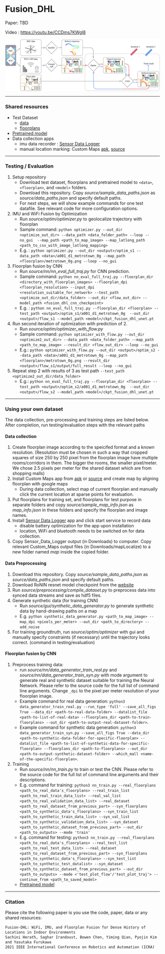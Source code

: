 # Fusion_DHL
Paper: TBD

Video : https://youtu.be/CCDms7KWgI8

![System figure](./images/system_figure.png)

------------------

### Shared resources
* Test Dataset
    * [data](https://www.dropbox.com/sh/rylps4jy664i7qp/AAAcKuon7mVyIKoveOwQARHJa?dl=0)
    * [floorplans](https://www.dropbox.com/sh/gxbrp821gakp0n0/AAA97rQrkk5PTL6Dc_-QhAMXa?dl=0)
* [Pretrained model](https://www.dropbox.com/sh/nv6c0tgae9jiycg/AABb4NsrL3xcwLuOS3SXSMaJa?dl=0)
* Data collection apps
    * imu data recorder : [Sensor Data Logger](https://www.dropbox.com/s/n9gvmfty37mip9a/Sensor_Data_Logger.apk?dl=0)
    * manual location marking: Custom Maps [apk](https://www.dropbox.com/s/0kh8szjvpin78y3/Custom_Maps_minimal.apk?dl=0), [source](https://github.com/Sachini/custom-maps)

--------------------    
    
### Testing / Evaluation
1. Setup repository
    * Download test dataset, floorplans and pretrained model to `<data>`, `<floorplan>`, and `<model>` folders. 
    * Download this repository. Copy _source/sample_data_paths.json_ as _source/data_paths.json_ and specify default paths.
    * For next steps, we will show example commands for one test datafile. See relevant code for more configuration 
    options.
2. IMU and WiFi Fusion by Optimization
    * Run _source/optim/optimizer.py_ to geolocalize trajectory with floorplan
    * Sample command: `python optimizer.py --out_dir <optimize_out_dir> --data_path <data_folder_path> --loop --no_gui 
    --map_path <path_to_map_image> --map_latlong_path <path_to_csv_with_image_latlong_mapping>`
    * E.g. : `python optimizer.py --out_dir <output>/optim_s1 --data_path <data>/a001_d1_metrotown_0g --map_path 
    <floorplan>/metrotown_0g.png --loop --no_gui`
3. Floorplan fusion by CNN
    * Run _source/nn/nn_eval_full_traj.py_ for CNN prediction.
    * Sample command: `python nn_eval_full_traj.py --floorplan_dir <directory_with_floorplan_images> --floorplan_dpi 
    <floorplan_resolution> --input_dpi <resolution_suitable_for_network> --test_path <optimize_out_dir/data_folder> --out_dir <flow_out_dir> --model_path <fusion_dhl_cnn_checkpoint>`
    * E.g. : `python nn_eval_full_traj.py --floorplan_dir <floorplan> --test_path <output>/optim_s1/a001_d1_metrotown_0g 
    --out_dir <output>/flow_s1 --model_path <model>/ckpt_fusion_dhl_unet.pt`
4. Run second iteration of optimization with prediction of 2.
    * Run _source/optim/optimizer_with_flow.py_
    * Sample command: `python optimizer_with_flow.py --out_dir <optimize2_out_dir> --data_path <data_folder_path> --map_path <path_to_map_image> --result_dir <flow_out_dir> --loop --no_gui`
    * E.g.: `python optimizer_with_flow.py --out_dir <output>/optim_s2 --data_path <data>/a001_d1_metrotown_0g --map_path 
    <floorplan>/metrotown_0g.png --result_dir <output>/flow_s1/output/full_result --loop --no_gui`
5. Repeat step 2 with results of 3 as test path `--test_path <optimize2_out_dir/data_folder>`
    * E.g.: `python nn_eval_full_traj.py --floorplan_dir <floorplan> --test_path <output>/optim_s2/a001_d1_metrotown_0g 
    --out_dir <output>/flow_s2 --model_path <model>/ckpt_fusion_dhl_unet.pt`

----------------------------
### Using your own dataset

The data collection, pre-processing and training steps are listed below. After completion, run testing/evaluation 
steps with the relevant paths
    

#### Data collection
1. Create floorplan image according to the speicifed format and a known resolution. (Resolution must be chosen in such a way that cropped squares of size 250 by 250 pixel from the floorplan image have multiple rooms/corridors in them. The bigger the rooms, the smaller pixel/meter. We chose 2.5 pixels per meter for the shared dataset which are from shopping malls)
2. Install Custom Maps app from [apk](https://www.dropbox.com/s/0kh8szjvpin78y3/Custom_Maps_minimal.apk?dl=0) or 
[source](https://github.com/Sachini/custom-maps) and create map by aligning floorplan with google maps
    * During data collection, select map of current floorplan and manually click the current location at sparse points for evaluation.
3. Put floorplans for training set, and floorplans for test purpose in separate folders and copy _source/sample_map_info.json_ as _map_info.json_ in these folders and specify the floorplan and image names.
4. Install [Sensor Data Logger](https://www.dropbox.com/s/n9gvmfty37mip9a/Sensor_Data_Logger.apk?dl=0) app and click start service to record data
    * disable battery optimization for the app upon installation
    * location, WiFi and bluetooth needs to be switched on for data collection. 
5. Copy Sensor_Data_Logger output (in Downloads) to computer. Copy relevant Custom_Maps output files (in Downloads/mapLocalize) to a new folder named _map_ inside the copied folder.


#### Data Preprocessing
1. Download this repository. Copy _source/sample_data_paths.json_ as _source/data_paths.json_ and specify default paths.
2. Download RoNIN resnet model checkpoint from the [website](https://ronin.cs.sfu.ca/)
3. Run _source/preprocessing/compile_dataset.py_ to preprocess data into synced data streams and save as hdf5 files.
4. Generate synthetic data (for training CNN)
    * Run _source/gui/synthetic_data_generator.py_ to generate synthetic data by hand-drawing paths on a map
    * E.g. `python synthetic_data_generator.py <path_to_map_image> --map_dpi <pixels_per_meter> --out_dir <path_to_directory> --add_noise`
5. For training groundtruth, run _source/optim/optimizer_ with gui and manually specify constraints (if necessary) 
until the trajectory looks correct. (command in testing/evaluation)


#### Floorplan fusion by CNN
1. Preprocess training data:
    * run _source/nn/data_generator_train_real.py_ and _source/nn/data_generator_train_syn.py_ with mode argument to generate real and synthetic dataset suitable for training the Neural Network. Please refer to the source code for the full list of command line arguments. Change `_dpi` to the pixel per meter resolution of your floorplan image. 
    * Example command for real data generation: ```python3 data_generator_train_real.py --run_type 'full' --save_all_figs True --data_dir <path-to-real-data-folder> --datalist_file <path-to-list-of-real-data> --floorplans_dir <path-to-train-floorplans> --out_dir <path-to-output-real-dataset-folder>```.
    * Example command for synthetic data generation: ```python3 data_generator_train_syn.py --save_all_figs True --data_dir <path-to-synthetic-data-folder-for-specific-floorplan> --datalist_file <path-to-list-of-synthetic-data-for-specific-floorplan> --floorplans_dir <path-to-floorplans> --out_dir <path-to-output-synthetic-dataset-folder> --which_mall <name-of-the-specific-floorplan>```.
2. Training
    * Run _source/nn/nn_train.py_ to train or test the CNN. Please refer to the source code for the full list of command line arguments and their descriptions.
    * E.g. command for training: `python3 nn_train.py --real_floorplans <path_to_real_data's_floorplans> --real_train_list <path_to_real_train_data_list> --real_val_list <path_to_real_validation_data_list> --real_dataset <path_to_real_dataset_from_previous_part> --syn_floorplans <path_to_synthetic_data's_floorplans> --syn_train_list <path_to_synthetic_train_data_list> --syn_val_list <path_to_synthetic_validation_data_list> --syn_dataset <path_to_synthetic_dataset_from_previous_part> --out_dir <path_to_outputs> --mode 'train'`
    * E.g. command for testing: `python3 nn_train.py --real_floorplans <path_to_real_data's_floorplans> --real_test_list <path_to_real_test_data_list> --real_dataset <path_to_real_dataset_from_previous_part> --syn_floorplans <path_to_synthetic_data's_floorplans> --syn_test_list <path_to_synthetic_test_datalist> --syn_dataset <path_to_synthetic_dataset_from_previous_part> --out_dir <path_to_outputs> --mode <'test_plot_flow'/'test_plot_traj'> --continue_from <path_to_saved_model>`
    * [Pretrained model](https://www.dropbox.com/sh/nv6c0tgae9jiycg/AABb4NsrL3xcwLuOS3SXSMaJa?dl=0)
   
--------------
    
### Citation
Please cite the following paper is you use the code, paper, data or any shared resources:
```
Fusion-DHL: WiFi, IMU, and Floorplan Fusion for Dense History of Locations in Indoor Environments
Sachini Herath, Saghar Irandoust, Bowen Chen, Yiming Qian, Pyojin Kim and Yasutaka Furukawa
2021 IEEE International Conference on Robotics and Automation (ICRA) 
```